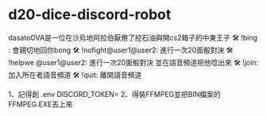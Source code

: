 # d20-dice-discord-robot
dasatoOVA是一位在沙烏地阿拉伯厭倦了挖石油與開cs2箱子的中東王子 
🛠️ !bing : 會親切地回你bong 
🛠️ !nofight@user1@user2: 進行一次20面骰對決 
🛠️ !helpwe @user1@user2: 進行一次20面骰對決 並在語音頻道把他唸出來 
🛠️ !join: 加入所在者語音頻道 
🛠️ !quit: 離開語音頻道

1、記得創 .env DISCORD_TOKEN=
2、得裝FFMPEG並把BIN檔案的FFMPEG.EXE丟上來
